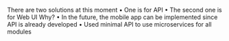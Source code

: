 There are two solutions at this moment
    •	One is for API
    •	The second one is for Web UI
Why?
    •	In the future, the mobile app can be implemented since API is already developed
    •	Used minimal API to use microservices for all modules
